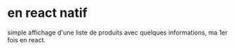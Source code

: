 # en react natif
simple affichage d'une liste de produits avec quelques informations,
ma 1er fois en react.
